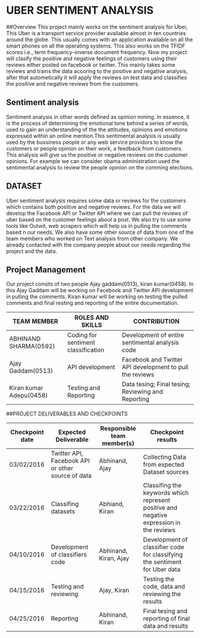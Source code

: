 # UBER SENTIMENT ANALYSIS

##Overview
This project mainly works on the sentiment analysis for Uber, This Uber is a transport service provider available almost in ten countries around the globe. This usually comes with an application available on all the smart phones on all the operating systems. This also works on the TFIDF scores i.e.,  term frequency–inverse document frequency. Now my project will clasify the positive and negative feelings of customers using their reviews either posted on facebook or twitter. This mainly takes some reviews and trains the data accoring to the positive and negative analysis, after that autometically it will apply the reviews on test data and classifies the positive and negative reviews from the customers.

## Sentiment analysis
  Sentiment analysis in other words defined as opinion mining. In essence, it is the process of determining the emotional tone behind a series of words, used to gain an understanding of the the attitudes, opinions and emotions expressed within an online mention.This sentimental analysis is usually used by the bussiness people or any web service providors to know the customers or people opinion on their work, a feedback from customers. This analysis will give us the positive or negative reviews on the customer opinions. For example we can consider obama administration used the sentimental analysis to review the people opinion on the comming elections.
  
## DATASET
Uber sentiment analysis requires some data or reviews for the customers which contains both positive and negative reviews. For the data we will develop the Facebook API or Twitter API where we can pull the reviews of uber based on the customer feelings about a post. We also try to use some tools like Outwit, web scrapers which will help us in pulling the comments based n our needs. We also have some other source of data from one of the team members who worked on Text analysis from other company. We already contacted with the company people about our needs regarding the project and the data.

## Project Management
Our project consits of two people Ajay gaddam(0513), kiran kumar(0458). In this Ajay Gaddam will be working on Facebook and Twitter API development in pulling the comments. Kiran kumar will be working on testing the pulled comments and final resting and reporting of the entire documentation.

| TEAM MEMBER | ROLES AND SKILLS | CONTRIBUTION | 
|-------------|------------------|-------------------------------------------|
| ABHINAND SHARMA(0592) | Coding for sentiment classification | Development of entire sentimental analysis code |
|Ajay Gaddam(0513) | API development | Facebook and Twitter API development to pull the reviews|
|Kiran kumar Adepu(0458) | Testing and Reporting | Data tesing; Final tesing; Reviewing and Reporting |

##PROJECT DELIVERABLES AND CHECKPOINTS

| Checkpoint date | Expected Deliverable                                                          | Responsible team member(s) | Checkpoint results                                                                                                                  |
|-----------------|-------------------------------------------------------------------------------|----------------------------|-------------------------------------------------------------------------------------------------------------------------------------|
|03/02/2016| Twitter API, Facebook API or other source of data|Abhinand, Ajay|Collecting Data from expected Dataset sources|
|03/22/2016| Classifing datasets| Abhiand, Kiran| Classifing the keywords which represent positive and negative expression in the reviews|
|04/10/2016| Development of classifiers code| Abhinand, Kiran, Ajay| Development of classifier code for classifying the sentiment for Uber data|
|04/15/2016| Testing and reviewing| Ajay, Kiran| Testing the code, data and reviewing the results|
|04/25/2016|Reporting| Abhinand, Kiran| Final tesing and reporting of final data and results|








